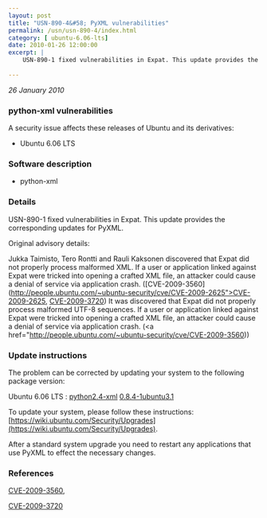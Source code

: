 ```yaml
---
layout: post
title: "USN-890-4&#58; PyXML vulnerabilities"
permalink: /usn/usn-890-4/index.html
category: [ ubuntu-6.06-lts]
date: 2010-01-26 12:00:00
excerpt: |
    USN-890-1 fixed vulnerabilities in Expat. This update provides the corresponding updates for PyXML.
    
--- 
```

 
 

*26 January 2010*

### python-xml vulnerabilities

A security issue affects these releases of Ubuntu and its derivatives:

* Ubuntu 6.06 LTS

### Software description

* python-xml 

### Details

USN-890-1 fixed vulnerabilities in Expat. This update provides the corresponding updates for PyXML.

Original advisory details:

 Jukka Taimisto, Tero Rontti and Rauli Kaksonen discovered that Expat did not properly process malformed XML. If a user or application linked against Expat were tricked into opening a crafted XML file, an attacker could cause a denial of service via application crash. ([CVE-2009-3560](http://people.ubuntu.com/~ubuntu-security/cve/CVE-2009-2625">CVE-2009-2625</a>, <a href="http://people.ubuntu.com/~ubuntu-security/cve/CVE-2009-3720">CVE-2009-3720</a>) It was discovered that Expat did not properly process malformed UTF-8 sequences. If a user or application linked against Expat were tricked into opening a crafted XML file, an attacker could cause a denial of service via application crash. (<a href="http://people.ubuntu.com/~ubuntu-security/cve/CVE-2009-3560)) 

### Update instructions

The problem can be corrected by updating your system to the following package version:

Ubuntu 6.06 LTS
 : [python2.4-xml](https://launchpad.net/ubuntu/+source/python-xml) <span> [0.8.4-1ubuntu3.1](https://launchpad.net/ubuntu/+source/python-xml/0.8.4-1ubuntu3.1) </span> 

To update your system, please follow these instructions: [https://wiki.ubuntu.com/Security/Upgrades](https://wiki.ubuntu.com/Security/Upgrades).

After a standard system upgrade you need to restart any applications that use PyXML to effect the necessary changes. 

### References

 
 [CVE-2009-3560](http://people.ubuntu.com/~ubuntu-security/cve/CVE-2009-3560), 

 [CVE-2009-3720](http://people.ubuntu.com/~ubuntu-security/cve/CVE-2009-3720)
 

